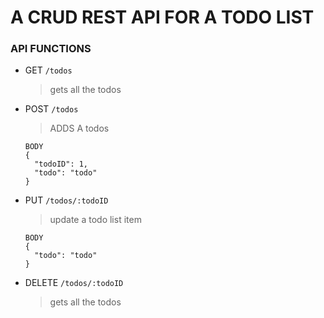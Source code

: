 # A CRUD REST API FOR A TODO LIST

### API FUNCTIONS

- GET  `/todos`
    > gets all the todos 
- POST  `/todos`
    > ADDS A todos 
    ```JS
    BODY
    {
      "todoID": 1,
      "todo": "todo"
    }
    ```
- PUT  `/todos/:todoID`
    > update a todo list item
    ```JS
    BODY
    {
      "todo": "todo"
    }
    ```
- DELETE  `/todos/:todoID`
    > gets all the todos
